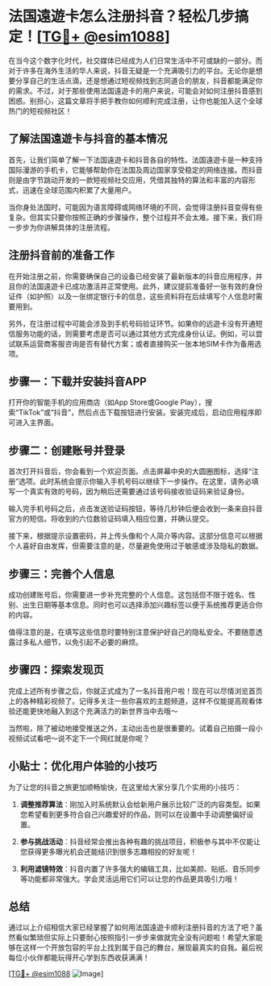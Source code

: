 # 法国遠遊卡怎么注册抖音？轻松几步搞定！[[TG💪+ @esim1088](https://t.me/s/esim1088)]

在当今这个数字化时代，社交媒体已经成为人们日常生活中不可或缺的一部分。而对于许多在海外生活的华人来说，抖音无疑是一个充满吸引力的平台。无论你是想要分享自己的生活点滴，还是想通过短视频找到志同道合的朋友，抖音都能满足你的需求。不过，对于那些使用法国遠遊卡的用户来说，可能会对如何注册抖音感到困惑。别担心，这篇文章将手把手教你如何顺利完成注册，让你也能加入这个全球热门的短视频社区！

## 了解法国遠遊卡与抖音的基本情况

首先，让我们简单了解一下法国遠遊卡和抖音各自的特性。法国遠遊卡是一种支持国际漫游的手机卡，它能够帮助你在法国及周边国家享受稳定的网络连接。而抖音则是由字节跳动开发的一款短视频社交应用，凭借其独特的算法和丰富的内容形式，迅速在全球范围内积累了大量用户。

当你身处法国时，可能因为语言障碍或网络环境的不同，会觉得注册抖音变得有些复杂。但其实只要你按照正确的步骤操作，整个过程并不会太难。接下来，我们将一步步为你讲解具体的注册流程。

## 注册抖音前的准备工作

在开始注册之前，你需要确保自己的设备已经安装了最新版本的抖音应用程序，并且你的法国遠遊卡已成功激活并正常使用。此外，建议提前准备好一张有效的身份证件（如护照）以及一张绑定银行卡的信息，这些资料将在后续填写个人信息时需要用到。

另外，在注册过程中可能会涉及到手机号码验证环节。如果你的远遊卡没有开通短信服务功能的话，则需要考虑是否可以通过其他方式完成身份认证。例如，可以尝试联系运营商客服咨询是否有替代方案；或者直接购买一张本地SIM卡作为备用选项。

## 步骤一：下载并安装抖音APP

打开你的智能手机的应用商店（如App Store或Google Play），搜索“TikTok”或“抖音”，然后点击下载按钮进行安装。安装完成后，启动应用程序即可进入主界面。

## 步骤二：创建账号并登录

首次打开抖音后，你会看到一个欢迎页面。点击屏幕中央的大圆圈图标，选择“注册”选项。此时系统会提示你输入手机号码以继续下一步操作。在这里，请务必填写一个真实有效的号码，因为稍后还需要通过该号码接收验证码来验证身份。

输入完手机号码之后，点击发送验证码按钮，等待几秒钟后便会收到一条来自抖音官方的短信。将收到的六位数验证码填入相应位置，并确认提交。

接下来，根据提示设置密码，并上传头像和个人简介等内容。这部分信息可以根据个人喜好自由发挥，但需要注意的是，尽量避免使用过于敏感或涉及隐私的数据。

## 步骤三：完善个人信息

成功创建账号后，你需要进一步补充完整的个人信息。这包括但不限于姓名、性别、出生日期等基本信息。同时也可以选择添加兴趣标签以便于系统推荐更适合你的内容。

值得注意的是，在填写这些信息时要特别注意保护好自己的隐私安全。不要随意透露过多私人细节，以免引起不必要的麻烦。

## 步骤四：探索发现页

完成上述所有步骤之后，你就正式成为了一名抖音用户啦！现在可以尽情浏览首页上的各种精彩视频了。记得多关注一些你喜欢的主题频道，这样不仅能提高观看体验还能更快地融入到这个充满活力的新世界当中去哦～

当然啦，除了被动地接受推送之外，主动出击也是很重要的。试着自己拍摄一段小视频试试看吧～说不定下一个网红就是你呢？

## 小贴士：优化用户体验的小技巧

为了让您的抖音之旅更加顺畅愉快，在这里给大家分享几个实用的小技巧：

1. **调整推荐算法**：刚加入时系统默认会给新用户展示比较广泛的内容类型。如果您希望看到更多符合自己兴趣爱好的作品，则可以在设置中手动调整偏好设置。
   
2. **参与挑战活动**：抖音经常会推出各种有趣的挑战项目，积极参与其中不仅能让您获得更多曝光机会还能结识到很多志趣相投的好友呢！

3. **利用滤镜特效**：抖音内置了许多强大的编辑工具，比如美颜、贴纸、音乐同步等功能都非常强大。学会灵活运用它们可以让您的作品更具吸引力哦！

## 总结

通过以上介绍相信大家已经掌握了如何用法国遠遊卡顺利注册抖音的方法了吧？虽然看似繁琐但实际上只要耐心按照指引一步步来做就完全没有问题啦！希望大家能够在这样一个开放包容的平台上找到属于自己的舞台，展现最真实的自我。最后祝每位小伙伴都能玩得开心学到东西收获满满！

[[TG💪+ @esim1088](https://t.me/s/esim1088) ![Image](https://i.postimg.cc/4NQfJmqS/Snipaste-2025-05-13-00-14-12.png)]